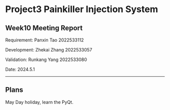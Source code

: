 # Project3 Painkiller Injection System 
## Week10 Meeting Report
Requirement: Panxin Tao 2022533112

Development: Zhekai Zhang 2022533057

Validation: Runkang Yang 2022533080

Date: 2024.5.1

---

## Plans

May Day holiday, learn the PyQt.